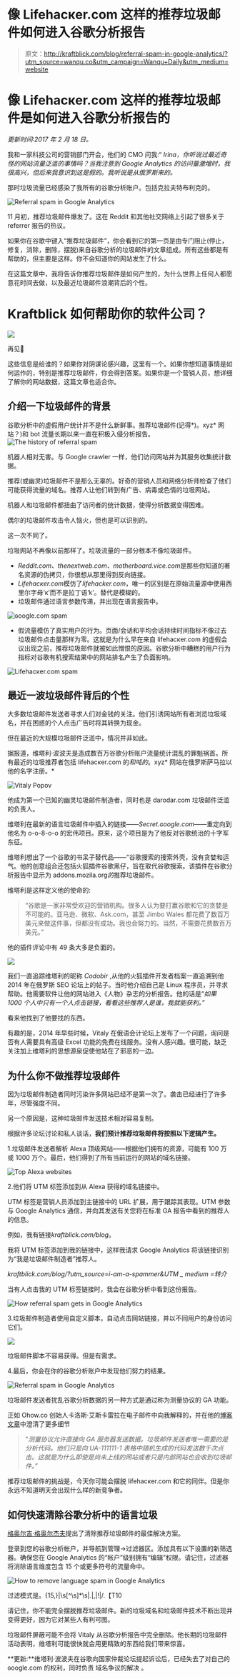 # 像 Lifehacкer.com 这样的推荐垃圾邮件如何进入谷歌分析报告

> 原文：<http://kraftblick.com/blog/referral-spam-in-google-analytics/?utm_source=wanqu.co&utm_campaign=Wanqu+Daily&utm_medium=website>

<main class="l-content" itemprop="mainContentOfPage">



# 像 Lifehacкer.com 这样的推荐垃圾邮件是如何进入谷歌分析报告的



*更新时间:2017 年 2 月 18 日。*

我和一家科技公司的营销部门开会，他们的 CMO 问我:“ *Irina，你听说过最近奇怪的网站流量泛滥的事情吗？当我注意到 Google Analytics 的访问量激增时，我很高兴，但后来我意识到这是假的。我听说是从俄罗斯来的。*

那时垃圾流量已经感染了我所有的谷歌分析账户。包括克拉夫特布利克的。

![Referral spam in Google Analytics](img/720d00c0385fae2f8d385e7b3a2faf18.png)

11 月初，推荐垃圾邮件爆发了。这在 Reddit 和其他社交网络上引起了很多关于 referrer 报告的热议。

如果你在谷歌中键入“推荐垃圾邮件”，你会看到它的第一页是由专门阻止(停止，修复，消除，删除，摆脱)来自谷歌分析的垃圾邮件的文章组成。所有这些都是有帮助的，但主要是这样。你不会知道你的网站发生了什么。

在这篇文章中，我将告诉你推荐垃圾邮件是如何产生的，为什么世界上任何人都愿意花时间去做，以及最近垃圾邮件浪潮背后的个性。

# Kraftblick 如何帮助你的软件公司？

![](img/b5d0c36a44c37402cb6277c927711395.png)

再见🙂

这些信息是给谁的？如果你对阴谋论感兴趣，这里有一个。如果你想知道事情是如何运作的，特别是推荐垃圾邮件，你会得到答案。如果你是一个营销人员，想详细了解你的网站数据，这篇文章也适合你。

## 介绍一下垃圾邮件的背景

谷歌分析中的虚假用户统计并不是什么新鲜事。推荐垃圾邮件(记得*)。xyz* 网站？)和 bot 流量长期以来一直在积极入侵分析报告。![The history of referral spam](img/e9054937d08cb7d5a140ae0f38646084.png)

机器人相对无害。与 Google crawler 一样，他们访问网站并为其服务收集统计数据。

推荐(或幽灵)垃圾邮件不是那么无辜的。好奇的营销人员和网络分析师检查了他们可能获得流量的域名。推荐人让他们转到有广告、病毒或色情的垃圾网站。

机器人和垃圾邮件都扭曲了访问者的统计数据，使得分析数据变得困难。

偶尔的垃圾邮件攻击令人恼火，但也是可以识别的。

这一次不同了。

垃圾网站不再像以前那样了。垃圾流量的一部分根本不像垃圾邮件。

*   *Reddit.com、thenextweb.com、motherboard.vice.com*是那些你知道的著名资源的伪拷贝，你很想从那里得到反向链接。
*   *Lifehacкer.com*模仿了*lifehacker.com*，唯一的区别是在原始流量源中使用西里尔字母‘к’而不是拉丁语‘k’。替代是模糊的。
*   垃圾邮件通过语言参数传递，并出现在语言报告中。

![ɢoogle.com spam](img/0bfd15f00c64407b6e80cef59bbe0a05.png)

*   假流量模仿了真实用户的行为。页面/会话和平均会话持续时间指标不像过去垃圾邮件点击量那样为零。这就是为什么早在来自 lifehacкer.com 的虚假会议出现之前，推荐垃圾邮件就被如此憎恨的原因。谷歌分析中糟糕的用户行为指标对谷歌有机搜索结果中的网站排名产生了负面影响。

![Lifehacкer.com spam](img/e17beedff5506bccc2b7e9ee1452a4e2.png)

## 最近一波垃圾邮件背后的个性

大多数垃圾邮件发送者寻求人们对金钱的关注。他们引诱网站所有者浏览垃圾域名，并在困惑的个人点击广告时将其转换为现金。

但在最近的大规模垃圾邮件泛滥中，情况并非如此。

据报道，维塔利·波波夫是造成数百万谷歌分析账户流量统计混乱的罪魁祸首。所有最近的垃圾推荐者包括 lifehacкer.com 的*和吨的*。xyz* 网站在俄罗斯萨马拉以他的名字注册。*

![Vitaly Popov](img/969497ce59084a1b7f96125ac2953d32.png)

他成为第一个已知的幽灵垃圾邮件制造者，同时也是 darodar.com 垃圾邮件泛滥的负责人。

维塔利在最新的语言垃圾邮件中插入的链接——*Secret.ɢoogle.com*——重定向到他名为 o-o-8-o-o 的宏伟项目。原来，这个项目是为了他反对谷歌统治的十字军东征。

维塔利想出了一个谷歌的书呆子替代品——“谷歌搜索的搜索外壳，没有贪婪和运气。他的创意组合还包括火狐插件谷歌黑仔，旨在取代谷歌搜索。该插件在谷歌分析报告中显示为 addons.mozila.org*的*推荐垃圾邮件。

维塔利是这样定义他的使命的:

> “谷歌是一家非常受欢迎的营销机构。很多人认为要打赢谷歌和它的贪婪是不可能的。亚马逊、微软、Ask.com，甚至 Jimbo Wales 都花费了数百万美元来做这件事，但都没有成功。我也会努力的。当然，不需要花费数百万美元。”

他的插件评论中有 49 条大多是负面的。

![](img/2eb73cc885db784f31b35f7f4872d577.png)

我们一直追踪维塔利的昵称 *Codobir* ,从他的火狐插件开发者档案一直追溯到他 2014 年在俄罗斯 SEO 论坛上的帖子。当时他介绍自己是 Linux 程序员，并寻求帮助。他需要软件让他的网站进入《人物》杂志的分析报告。他的话是“*如果 1000 个人中只有一个人点击链接，看看这些推荐人是谁，我就能获利。”*

看来他找到了他要找的东西。

有趣的是，2014 年早些时候，Vitaly 在俄语会计论坛上发布了一个问题，询问是否有人需要具有高级 Excel 功能的免费在线服务。没有人感兴趣。很可能，缺乏关注加上维塔利的思想源泉促使他站在了邪恶的一边。

## 为什么你不做推荐垃圾邮件

因为垃圾邮件制造者同时污染许多网站已经不是第一次了。袭击已经进行了许多年，尽管强度不同。

另一个原因是，这种垃圾邮件发送技术相对容易复制。

根据许多论坛讨论和私人谈话，**我们预计推荐垃圾邮件将按照以下逻辑产生。**

1.垃圾邮件发送者解析 Alexa 顶级网站——根据他们拥有的资源，可能有 100 万或 1000 万个。最后，他们得到了所有当前运行的网站的域名链接。

![Top Alexa websites](img/07bb9e4a4e341b9135e1dfdfcbc8ce08.png)

2.他们将 UTM 标签添加到从 Alexa 获得的域名链接中。

UTM 标签是营销人员添加到主链接中的 URL 扩展，用于跟踪其表现。UTM 参数与 Google Analytics 通信，并向其发送有关您将在标准 GA 报告中看到的推荐人的信息。

例如，我有链接*kraftblick.com/blog*。

我将 UTM 标签添加到我的链接中，这样我请求 Google Analytics 将该链接识别为“我是垃圾邮件制造者”推荐人。

*kraftblick.com/blog/?utm_source=i-am-a-spammer&UTM _ medium =转介*

当有人点击我的 UTM 标签链接时，我会在谷歌分析中看到这份报告。

![How referral spam gets in Google Analytics](img/7ddbc40b3825054ab09f8680cdb0ba21.png)

3.垃圾邮件制造者使用自定义脚本，自动点击网站链接，并以不同用户的身份访问它们。

![](img/9b0b3f0e982e2c728f9854c40b0daee4.png)

垃圾邮件脚本不容易获得。但是有需求。

4.最后，你会在你的谷歌分析账户中发现他们努力的结果。

![Referral spam in Google Analytics](img/f0bedf4e667f7dea006f2188db9a23f2.png)

垃圾邮件发送者扰乱谷歌分析数据的另一种方式是通过称为测量协议的 GA 功能。

正如 Ohow.co 创始人卡洛斯·艾斯卡雷拉在电子邮件中向我解释的，并在他的[博客文章](https://www.ohow.co/all-the-answers-about-the-spam-in-google-analytics/#if-it-never-visits-my-site-how-does-ghost-spam-hit-my-analytics)中澄清了更多细节

> "*测量协议允许直接向 GA 服务器发送数据。垃圾邮件发送者唯一需要的是分析代码。他们只是向 UA-111111-1 表格中随机生成的代码发送数千次点击。这就是为什么即使是尚未上线的网站或者只是内部网站也会收到垃圾邮件。”*

推荐垃圾邮件的挑战是，今天你可能会摆脱 lifehacкer.com 和它的同伴。但是你永远不知道明天会出现什么样的新竞争者。

## 如何快速清除谷歌分析中的语言垃圾

[格奥尔吉·格奥尔杰夫](http://blog.analytics-toolkit.com/2016/language-spam-latest-google-analytics-spam/)提出了清除推荐垃圾邮件的最佳解决方案。

登录到您的谷歌分析帐户，并导航到管理->过滤器区。添加具有以下设置的新筛选器。确保您在 Google Analytics 的“帐户”级别拥有“编辑”权限。请记住，过滤器将消除语言维度包含 15 个或更多符号的流量命中。

![How to remove language spam in Google Analytics](img/6e5d568777b4d436183e58b8859dc730.png)



过滤模式是。{15,}|\s[^\s]*\s|\.|,|\!|\/.【T10



请记住，你不能完全摆脱推荐垃圾邮件。新的垃圾域名和垃圾邮件技术不断出现并变得更好，因为它对某些人有利可图。

垃圾邮件屏蔽可能不会将 Vitaly 从谷歌分析报告中完全删除。他长期的垃圾邮件活动表明，维塔利可能很快就会用更精致的东西给我们带来惊喜。

**更新:**维塔利·波波夫在谷歌向国家仲裁论坛提起诉讼后，已经失去了对自己的ɢoogle.com 的权利，同时负责 域名争议的解决 。

</main>